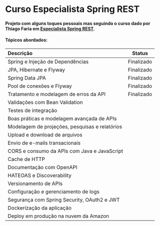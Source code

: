 # Curso Especialista Spring REST

#### Projeto com alguns toques pessoais mas seguindo o curso dado por Thiago Faria em [Especialista Spring REST](https://www.algaworks.com/).
#### Tópicos abordados:

Descrição | Status | 
:--------| :------: | 
Spring e Injeção de Dependências | Finalizado | 
JPA, Hibernate e Flyway | Finalizado | 
Spring Data JPA | Finalizado | 
Pool de conexões e Flyway | Finalizado | 
Tratamento e modelagem de erros da API | Finalizado | 
Validações com Bean Validation |  | 
Testes de integração |  | 
Boas práticas e modelagem avançada de APIs |  | 
Modelagem de projeções, pesquisas e relatórios | |  
Upload e download de arquivos |  | 
Envio de e-mails transacionais |  | 
CORS e consumo da APIs com Java e JavaScript |  | 
Cache de HTTP |  | 
Documentação com OpenAPI |  | 
HATEOAS e Discoverability |  | 
Versionamento de APIs |  | 
Configuração e gerenciamento de logs |  | 
Segurança com Spring Security, OAuth2 e JWT |  | 
Dockerização da aplicação |  | 
Deploy em produção na nuvem da Amazon |  | 
